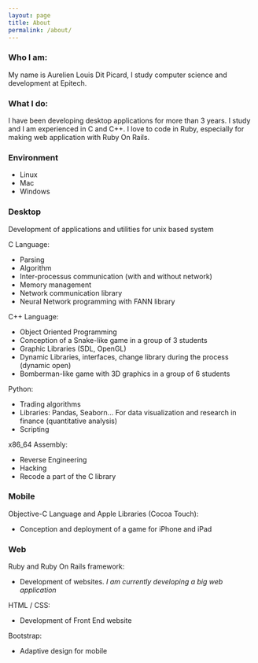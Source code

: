 ```yaml
---
layout: page
title: About
permalink: /about/
---
```


### Who I am:
My name is Aurelien Louis Dit Picard, I study computer science and development at Epitech.

### What I do:
I have been developing desktop applications for more than 3 years. I study and I am experienced in C and C++.
I love to code in Ruby, especially for making web application with Ruby On Rails.

### Environment
- Linux
- Mac
- Windows

### Desktop
Development of applications and utilities for unix based system

C Language:

* Parsing
* Algorithm
* Inter-processus communication (with and without network)
* Memory management
* Network communication library
* Neural Network programming with FANN library

C++ Language:

* Object Oriented Programming
* Conception of a Snake-like game in a group of 3 students
* Graphic Libraries (SDL, OpenGL)
* Dynamic Libraries, interfaces, change library during the process (dynamic open)
* Bomberman-like game with 3D graphics in a group of 6 students

Python:

* Trading algorithms
* Libraries: Pandas, Seaborn... For data visualization and research in finance (quantitative analysis)
* Scripting

x86_64 Assembly:

* Reverse Engineering
* Hacking
* Recode a part of the C library

### Mobile
Objective-C Language and Apple Libraries (Cocoa Touch):

* Conception and deployment of a game for iPhone and iPad

### Web
Ruby and Ruby On Rails framework:

* Development of websites. *I am currently developing a big web application*

HTML / CSS:

* Development of Front End website

Bootstrap:

* Adaptive design for mobile
